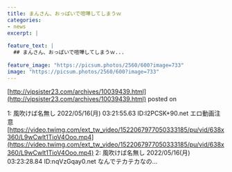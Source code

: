 ```yaml
---
title: まんさん、おっぱいで喧嘩してしまうｗ
categories:
- news
excerpt: |
  
feature_text: |
  ## まんさん、おっぱいで喧嘩してしまうｗ...
  
feature_image: "https://picsum.photos/2560/600?image=733"
image: "https://picsum.photos/2560/600?image=733"
---
```


[http://vipsister23.com/archives/10039439.html](http://vipsister23.com/archives/10039439.html)
posted on 

<!--more-->

1: 風吹けば名無し 2022/05/16(月) 03:21:55.63 ID:I2PCSK+90.net エロ動画注意 [https://video.twimg.com/ext_tw_video/1522067977050333185/pu/vid/638x360/L9wCwlt1TioV4Ooo.mp4](https://video.twimg.com/ext_tw_video/1522067977050333185/pu/vid/638x360/L9wCwlt1TioV4Ooo.mp4) 2: 風吹けば名無し 2022/05/16(月) 03:23:28.84 ID:nqVzGqay0.net なんでテカテカなの...
